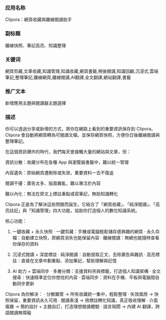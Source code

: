 




### 应用名称
Clipora：網頁收藏與離線閱讀助手

### 副标题
離線快照、筆記高亮、知識整理


### 关键词
網頁剪藏,文章收藏,知識管理,知識收藏,網頁書籤,稍後閱讀,知識回顧,沉浸式,雲端筆記,整理筆記,離線網頁,離線閱讀,AI翻譯,全文翻譯,網站翻譯,書籤


### 推广文本
新增應用主題與閱讀器主題選擇



### 描述
你可以透過分享或新增的方式，將你在網路上看到的重要資訊保存到 Clipora。Clipora 會自動將網頁轉為可閱讀文檔，並保存網頁快照，方便你日後離線閱讀與整理筆記。

在這個資訊爆炸的時代，我們每天會接觸大量的網站與文章，但：

資訊分散：收藏分布在各種 App 與瀏覽器書籤中，難以統一管理

內容遺失：原始網頁遭刪除或失效，重要資料一去不復返

閱讀干擾：廣告太多、版面雜亂，難以專注於內容

難以內化：無法在原文上標註重點或寫筆記，無助知識轉化

Clipora 正是為了解決這些問題而誕生，它結合了「網頁收藏」、「純淨閱讀」、「高亮註記」與「知識管理」四大功能，協助你打造個人的數位知識系統。

核心功能：
1. 一鍵收藏 + 永久快照
· 一鍵剪藏：手機或電腦輕鬆儲存感興趣的網頁
· 永久存檔：自動建立快照，原網頁消失也能保留內容
· 離線閱讀：無網也能隨時查看你保存的資料

2. 沉浸式閱讀 + 深度標註
· 純淨閱讀：自動提取正文，去除廣告與雜訊
· 高亮標註：直接在文章中劃重點、添加筆記，幫助理解與記憶

3. AI 助力 + 雲端同步
· 多層分類：支援資料夾與標籤，打造個人知識架構
· 全文搜尋：快速精準定位你想找的內容
· 雲端同步：資料在手機、平板與電腦間自動同步更新

Clipora 為你解決：
· 分散難管 → 所有收藏統一集中，輕鬆整理
· 失效風險 → 快照保留，重要資訊永久可用
· 閱讀表淺 → 用標註轉化知識，真正吸收理解
· 介面複雜 → 簡約設計 + 主題自訂，打造理想閱讀體驗
· 語言隔閡 → 內建 AI 翻譯，跨語閱讀無障礙

